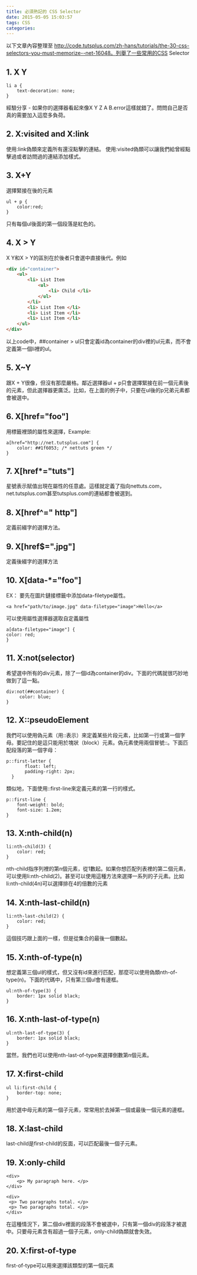 ```yaml
---
title: 必須熟記的 CSS Selector
date: 2015-05-05 15:03:57
tags: CSS
categories:
---
```


以下文章內容整理至 http://code.tutsplus.com/zh-hans/tutorials/the-30-css-selectors-you-must-memorize--net-16048。列舉了一些常用的CSS Selector
<!--more-->

## 1. X Y

```
li a {
    text-decoration: none;
}
```
經驗分享 - 如果你的選擇器看起來像X Y Z A B.error這樣就錯了。問問自己是否真的需要加入這麼多負荷。

## 2. X:visited and X:link
使用:link偽類來定義所有還沒點擊的連結。
使用:visited偽類可以讓我們給曾經點擊過或者訪問過的連結添加樣式。

## 3. X+Y
選擇緊接在後的元素
```
ul + p {
    color:red;
}
```
只有每個ul後面的第一個段落是紅色的。
## 4. X > Y
X Y和X > Y的區別在於後者只會選中直接後代。例如
```html
<div id="container">
    <ul>
        <li> List Item
            <ul>
                <li> Child </li>
            </ul>
        </li>
        <li> List Item </li>
        <li> List Item </li>
        <li> List Item </li>
    </ul>
</div>
```
以上code中，##container > ul只會定義id為container的div裡的ul元素，而不會定義第一個li裡的ul。
## 5. X~Y
跟X + Y很像，但沒有那麼嚴格。鄰近選擇器ul + p只會選擇緊接在前一個元素後的元素，但此選擇器更廣泛。比如，在上面的例子中，只要在ul後的p兄弟元素都會被選中。
## 6. X[href="foo"]
用標籤裡頭的屬性來選擇，Example:
```
a[href="http://net.tutsplus.com"] {
    color: ##1f6053; /* nettuts green */
}
```
## 7. X[href*="tuts"]
星號表示賦值出現在屬性的任意處。這樣就定義了指向nettuts.com，net.tutsplus.com甚至tutsplus.com的連結都會被選到。
## 8. X[href^=" http"]
定義前綴字的選擇方法。
## 9. X[href$=".jpg"]
定義後綴字的選擇方法
## 10. X[data-*="foo"]
EX：
要先在圖片鏈接標籤中添加data-filetype屬性。
```
<a href="path/to/image.jpg" data-filetype="image">Hello</a>
```
可以使用屬性選擇器選取自定義屬性
```
a[data-filetype="image"] {
color: red;
}
```
## 11. X:not(selector)
希望選中所有的div元素，除了一個id為container的div。下面的代碼就很巧妙地做到了這一點。
```
div:not(##container) {
     color: blue;
}
```
## 12. X::pseudoElement
我們可以使用偽元素（用::表示）來定義某些片段元素，比如第一行或第一個字母。要記住的是這只能用於塊狀（block）元素。偽元素使用兩個冒號::。下面匹配段落的第一個字母：
```
p::first-letter {
       float: left;
       padding-right: 2px;
  }
```
類似地，下面使用::first-line來定義元素的第一行的樣式。
```
p::first-line {
    font-weight: bold;
    font-size: 1.2em;
}
```
## 13. X:nth-child(n)
```
li:nth-child(3) {
    color: red;
}
```
nth-child指序列裡的第n個元素，從1數起。如果你想匹配列表裡的第二個元素，可以使用li:nth-child(2)。甚至可以使用這種方法來選擇一系列的子元素。比如li:nth-child(4n)可以選擇排在4的倍數的元素
## 14. X:nth-last-child(n)
```
li:nth-last-child(2) {
    color: red;
}
```
這個技巧跟上面的一樣，但是從集合的最後一個數起。
## 15. X:nth-of-type(n)
想定義第三個ul的樣式，但又沒有id來進行匹配，那麼可以使用偽類nth-of-type(n)。下面的代碼中，只有第三個ul會有邊框。
```
ul:nth-of-type(3) {
    border: 1px solid black;
}
```
## 16. X:nth-last-of-type(n)
```
ul:nth-last-of-type(3) {
    border: 1px solid black;
}
```
當然，我們也可以使用nth-last-of-type來選擇倒數第n個元素。
## 17. X:first-child
```
ul li:first-child {
    border-top: none;
}
```
用於選中母元素的第一個子元素，常常用於去掉第一個或最後一個元素的邊框。
## 18. X:last-child
last-child是first-child的反面，可以匹配最後一個子元素。
## 19. X:only-child
```
<div>
    <p> My paragraph here. </p>
</div>

<div>
 <p> Two paragraphs total. </p>
 <p> Two paragraphs total. </p>
</div>
```
在這種情況下，第二個div裡面的段落不會被選中，只有第一個div的段落才被選中。只要母元素含有超過一個子元素，only-child偽類就會失效。
## 20. X:first-of-type
first-of-type可以用來選擇該類型的第一個元素
